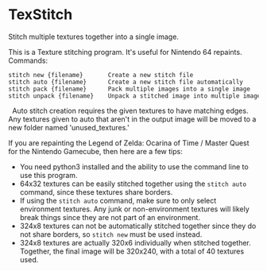 # TexStitch
Stitch multiple textures together into a single image.

This is a Texture stitching program.
It's useful for Nintendo 64 repaints.
 
Commands:
```
stitch new {filename}       Create a new stitch file
stitch auto {filename}      Create a new stitch file automatically
stitch pack {filename}      Pack multiple images into a single image
stitch unpack {filename}    Unpack a stitched image into multiple images
```
 
Auto stitch creation requires the given textures to have matching edges.
Any textures given to auto that aren't in the output image will be moved to a
new folder named 'unused_textures.'

If you are repainting the Legend of Zelda: Ocarina of Time / Master Quest for
the Nintendo Gamecube, then here are a few tips:
 * You need python3 installed and the ability to use the command line to use
this program.
 * 64x32 textures can be easily stitched together using the `stitch auto`
command, since these textures share borders.
* If using the `stitch auto` command, make sure to only select environment
textures. Any junk or non-environment textures will likely break things since
they are not part of an environment.
 * 324x8 textures can not be automatically stitched together since they do not
share borders, so `stitch new` must be used instead.
 * 324x8 textures are actually 320x6 individually when stitched together.
Together, the final image will be 320x240, with a total of 40 textures used.
